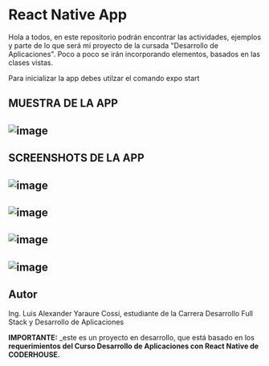 # React Native App

Hola a todos, en este repositorio podrán encontrar las actividades, ejemplos y parte de lo que será mi proyecto de la cursada "Desarrollo de Aplicaciones". Poco a poco se irán incorporando elementos, basados en las clases vistas.

Para inicializar la app debes utilzar el comando expo start

## MUESTRA DE LA APP

## ![image](https://github.com/yaraureluis/app_reactnative/blob/main/assets/muestraApp.gif?raw=true)

## SCREENSHOTS DE LA APP

## ![image](https://github.com/yaraureluis/app_reactnative/blob/main/assets/muestraApp1.jpg?raw=true)

## ![image](https://github.com/yaraureluis/app_reactnative/blob/main/assets/muestraApp2.jpg?raw=true)

## ![image](https://github.com/yaraureluis/app_reactnative/blob/main/assets/muestraApp3.jpg?raw=true)

## ![image](https://github.com/yaraureluis/app_reactnative/blob/main/assets/muestraApp4.jpg?raw=true)

## Autor

Ing. Luis Alexander Yaraure Cossi, estudiante de la Carrera Desarrollo Full Stack y Desarrollo de Aplicaciones

**IMPORTANTE:** \_este es un proyecto en desarrollo, que está basado en los **requerimientos del Curso Desarrollo de Aplicaciones con React Native de CODERHOUSE.**
